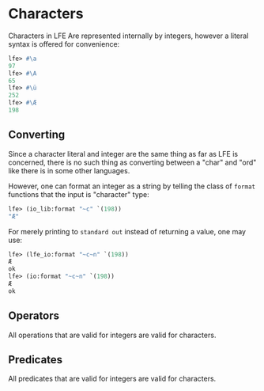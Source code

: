 # Characters

Characters in LFE Are represented internally by integers, however a literal
syntax is offered for convenience:

``` lisp
lfe> #\a
97
lfe> #\A
65
lfe> #\ü
252
lfe> #\Æ
198
```

## Converting

Since a character literal and integer are the same thing as far as LFE is
concerned, there is no such thing as converting between a "char" and "ord" like
there is in some other languages.

However, one can format an integer as a string by telling the class of `format`
functions that the input is "character" type:

``` lisp
lfe> (io_lib:format "~c" `(198))
"Æ"
```

For merely printing to `standard out` instead of returning a value, one may
use:

``` lisp
lfe> (lfe_io:format "~c~n" `(198))
Æ
ok
lfe> (io:format "~c~n" `(198))
Æ
ok
```

## Operators

All operations that are valid for integers are valid for characters.

## Predicates

All predicates that are valid for integers are valid for characters.
